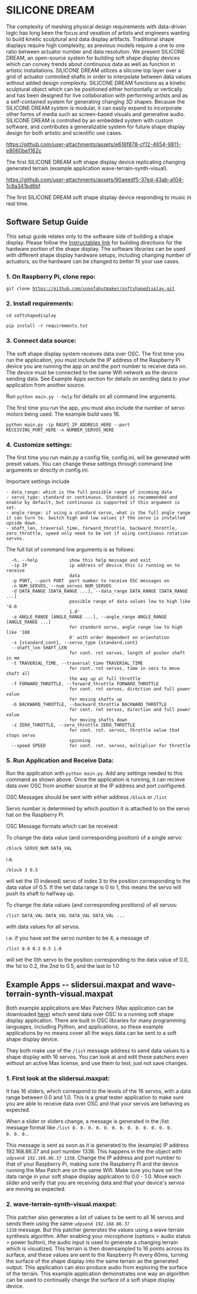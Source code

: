 # SILICONE DREAM
The complexity of meshing physical design requirements with data-driven logic has long been the focus and vexation of artists and engineers wanting to build kinetic sculptural and data display artifacts. Traditional shape displays require high complexity, as previous models require a one to one ratio between actuator number and data resolution. We present SILICONE DREAM, an open-source system for building soft shape display devices which can convey trends about continuous data as well as function in artistic installations. SILICONE DREAM utilizes a silicone top layer over a grid of actuator controlled shafts in order to interpolate between data values without added design complexity. SILICONE DREAM functions as a kinetic sculptural object which can be positioned either horizontally or vertically and has been designed for live collaboration with performing artists and as a self-contained system for generating changing 3D shapes. Because the SILICONE DREAM system is modular, it can easily expand to incorporate other forms of media such as screen-based visuals and generative audio. SILICONE DREAM is controlled by an embedded system with custom software, and contributes a generalizable system for future shape display design for both artistic and scientific use cases.



https://github.com/user-attachments/assets/e616f878-cf12-4654-9811-e8060be1162c



The first SILICONE DREAM soft shape display device replicating changing generated terrain (example application wave-terrain-synth-visual).



https://github.com/user-attachments/assets/90aeedf5-37ed-43ab-a104-1c8a341bd6bf



The first SILICONE DREAM soft shape display device responding to music in real time.

## Software Setup Guide
This setup guide relates only to the software side of building a shape display. Please follow the [Instructables link](https://www.instructables.com/SILICONE-DREAM-Soft-Shape-Display-Device/) for building directions for the hardware portion of the shape display. The software libraries can be used with different shape display hardware setups, including changing number of actuators, so the hardware can be changed to better fit your use cases.

### **1. On Raspberry Pi, clone repo:**

<code>git clone https://github.com/sonofahutmaker/softshapedisplay.git</code>

### **2. Install requirements:**

<code>cd softshapedisplay</code>

<code>pip install -r requirements.txt</code>

### **3. Connect data source:**

The soft shape display system receives data over OSC. The first time you run the application, you must include the IP address of the Raspberry Pi device you are running the app on and the port number to receive data on. The device must be connected to the same Wifi network as the device sending data. See Example Apps section for details on sending data to your application from another source.

Run <code>python main.py --help</code> for details on all command line arguments.

The first time you run the app, you must also include the number of servo motors being used. The example build uses 16.

<code>python main.py -ip RASPI_IP_ADDRESS_HERE --port RECEIVING_PORT_HERE -n NUMBER_SERVOS_HERE</code>

### **4. Customize settings:**

The first time you run main.py a config file, config.ini, will be generated with preset values. You can change these settings through command line arguments or directly in config.ini.

Important settings include 

    - data_range: which is the full possible range of incoming data
    - servo_type: standard or continuous. Standard is recommended and enable by default, but continuous is supported if this argument is set.
    - angle_range: if using a standard servo, what is the full angle range it can turn to. Switch high and low values if the servo is installed upside down.
    - shaft_len, traversal_time, forward_throttle, backward_throttle, zero_throttle, speed only need to be set if using continuous rotation servos.

The full list of command line arguments is as follows:
```
  -h, --help            show this help message and exit
  -ip IP                ip address of device this is running on to receive
                        data
  -p PORT, --port PORT  port number to receive OSC messages on
  -n NUM_SERVOS, --num_servos NUM_SERVOS
  -d DATA_RANGE [DATA_RANGE ...], --data_range DATA_RANGE [DATA_RANGE ...]
                        possible range of data values low to high like '0.0
                        1.0'
  -a ANGLE_RANGE [ANGLE_RANGE ...], --angle_range ANGLE_RANGE [ANGLE_RANGE ...]
                        for standard servo, angle range low to high like '180
                        0' with order dependent on orientation
  -s {standard,cont}, --servo_type {standard,cont}
  --shaft_len SHAFT_LEN
                        for cont. rot servos, length of pusher shaft in mm
  -t TRAVERSAL_TIME, --traversal_time TRAVERSAL_TIME
                        for cont. rot servos, time in secs to move shaft all
                        the way up at full throttle
  -f FORWARD_THROTTLE, --forward_throttle FORWARD_THROTTLE
                        for cont. rot servos, direction and full power value
                        for moving shafts up
  -b BACKWARD_THROTTLE, --backward_throttle BACKWARD_THROTTLE
                        for cont. rot servos, direction and full power value
                        for moving shafts down
  -z ZERO_THROTTLE, --zero_throttle ZERO_THROTTLE
                        for cont. rot. servos, throttle value that stops servo
                        spinning
  --speed SPEED         for cont. rot. servos, multiplier for throttle
```

### **5. Run Application and Receive Data:**

Run the application with <code>python main.py</code>. Add any settings needed to this command as shown above. Once the application is running, it can recieve data over OSC from another source at the IP address and port configured. 

OSC Messages should be sent with either address <code>/block</code> or <code>/list</code>

Servo number is determined by which position it is attached to on the servo hat on the Raspberry Pi.

OSC Message formats which can be received:

To change the data value (and corresponding position) of a single servo:
```
/block SERVO_NUM DATA_VAL
```
i.e.
```
/block 3 0.5
```
will set the (0 indexed) servo of index 3 to the position corresponding to the data value of 0.5. If the set data range is 0 to 1, this means the servo will push its shaft to halfway up.


To change the data values (and corresponding positions) of all servos:
```
/list DATA_VAL DATA_VAL DATA_VAL DATA_VAL ...
```
with data values for all servos.

i.e. if you have set the servo number to be 4, a message of
```
/list 0.0 0.2 0.5 1.0
```
will set the 0th servo to the position corresponding to the data value of 0.0, the 1st to 0.2, the 2nd to 0.5, and the last to 1.0

## Example Apps -- slidersui.maxpat and wave-terrain-synth-visual.maxpat
Both example applications are Max Patchers (Max application can be downloaded [here](https://cycling74.com/products/max)) which send data over OSC to a running soft shape display application. There are built in OSC libraries for many programming languages, including Python, and applications, so these example applications by no means cover all the ways data can be sent to a soft shape display device.

They both make use of the <code>/list</code> message address to send data values to a shape display with 16 servos. You can look at and edit these patchers even without an active Max license, and use them to test, just not save changes.

### **1. First look at the slidersui.maxpat:**
It has 16 sliders, which correspond to the levels of the 16 servos, with a data range between 0.0 and 1.0. This is a great tester application to make sure you are able to receive data over OSC and that your servos are behaving as expected.

When a slider or sliders change, a message is generated in the /list message format like <code>/list 0. 0. 0. 0. 0. 0. 0. 0. 0. 0. 0. 0. 0. 0. 0. 0.</code>. 

This message is sent as soon as it is generated to the (example) IP address 192.168.86.37 and port number 1338. This happens in the the object with <code>udpsend 192.168.86.37 1338</code>. Change the IP address and port number to that of your Raspberry Pi, making sure the Raspberry Pi and the device running the Max Patch are on the same Wifi. Make sure you have set the data range in your soft shape display application to 0.0 - 1.0. Move each slider and verify that you are receiving data and that your device's servos are moving as expected.

### **2. wave-terrain-synth-visual.maxpat:**
This patcher also generates a list of values to be sent to all 16 servos and sends them using the same <code>udpsend 192.168.86.37 1338</code> message. But this patcher generates the values using a wave terrain synthesis algorithm. After enabling your microphone (options > audio status > power button), the audio input is used to generate a changing terrain which is visualized. This terrain is then downsampled to 16 points across its surface, and these values are sent to the Raspberry Pi every 60ms, turning the surface of the shape display into the same terrain as the generated output. This application can also produce audio from exploring the surface of the terrain. This example application demonstrates one way an algorithm can be used to continually change the surface of a soft shape display device.
